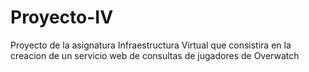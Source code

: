 # Proyecto-IV
Proyecto de la asignatura Infraestructura Virtual que consistira en la creacion de un servicio web de consultas de jugadores de Overwatch
